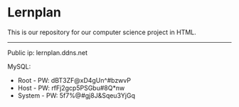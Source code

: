 # Lernplan
This is our repository for our computer science project in HTML.

-----------------------------------------------------

Public ip:      lernplan.ddns.net

MySQL:
- Root - PW:    dBT3ZF@xD4gUn^#bzwvP
- Host - PW:    rfFj2gcp5PSGbu#8Q*nw
- System - PW:  5f7%@#gj8J&Sqeu3YjGq